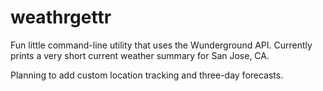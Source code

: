 # weathrgettr

Fun little command-line utility that uses the Wunderground API. Currently prints a very short current weather summary for San Jose, CA. 

Planning to add custom location tracking and three-day forecasts.
